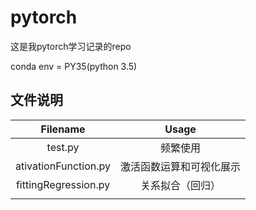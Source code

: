 # pytorch
这是我pytorch学习记录的repo

conda env = PY35(python 3.5)

## 文件说明
|Filename|Usage|
|:-:|:-:|
|test.py|频繁使用|
|ativationFunction.py|激活函数运算和可视化展示|
|fittingRegression.py|关系拟合（回归）|
|||
